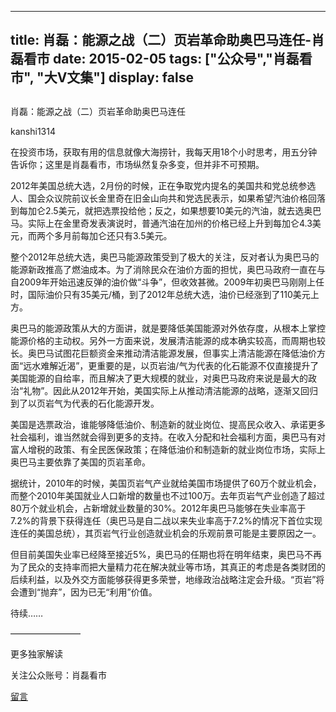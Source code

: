 
---
title:  肖磊：能源之战（二）页岩革命助奥巴马连任-肖磊看市
date: 2015-02-05
tags: ["公众号","肖磊看市", "大V文集"]
display: false
---


## 



肖磊：能源之战（二）页岩革命助奥巴马连任




kanshi1314




在投资市场，获取有用的信息就像大海捞针，我每天用18个小时思考，用五分钟告诉你；这里是肖磊看市，市场纵然复杂多变，但并非不可预期。


2012年美国总统大选，2月份的时候，正在争取党内提名的美国共和党总统参选人、国会众议院前议长金里奇在旧金山向共和党选民表示，如果希望汽油价格回落到每加仑2.5美元，就把选票投给他；反之，如果想要10美元的汽油，就去选奥巴马。实际上在金里奇发表演说时，普通汽油在加州的价格已经上升到每加仑4.3美元，而两个多月前每加仑还只有3.5美元。

整个2012年总统大选，奥巴马能源政策受到了极大的关注，反对者认为奥巴马的能源新政推高了燃油成本。为了消除民众在油价方面的担忧，奥巴马政府一直在与自2009年开始迅速反弹的油价做“斗争”，但收效甚微。2009年初奥巴马刚刚上任时，国际油价只有35美元/桶，到了2012年总统大选，油价已经涨到了110美元上方。

奥巴马的能源政策从大的方面讲，就是要降低美国能源对外依存度，从根本上掌控能源价格的主动权。另外一方面来说，发展清洁能源的成本确实较高，而周期也较长。奥巴马试图花巨额资金来推动清洁能源发展，但事实上清洁能源在降低油价方面“远水难解近渴”，更重要的是，以页岩油/气为代表的化石能源不仅直接提升了美国能源的自给率，而且解决了更大规模的就业，对奥巴马政府来说是最大的政治“礼物”。因此从2012年开始，美国实际上从推动清洁能源的战略，逐渐又回归到了以页岩气为代表的石化能源开发。

美国是选票政治，谁能够降低油价、制造新的就业岗位、提高民众收入、承诺更多社会福利，谁当然就会得到更多的支持。在收入分配和社会福利方面，奥巴马有对富人增税的政策、有全民医保政策；在降低油价和制造新的就业岗位市场，实际上奥巴马主要依靠了美国的页岩革命。

据统计，2010年的时候，美国页岩气产业就给美国市场提供了60万个就业机会，而整个2010年美国就业人口新增的数量也不过100万。去年页岩气产业创造了超过80万个就业机会，占新增就业数量的30%。2012年奥巴马能够在失业率高于7.2%的背景下获得连任（奥巴马是自二战以来失业率高于7.2%的情况下首位实现连任的美国总统），其页岩气行业创造就业机会的乐观前景可能是主要原因之一。

但目前美国失业率已经降至接近5%，奥巴马的任期也将在明年结束，奥巴马不再为了民众的支持率而把大量精力花在解决就业等市场，其真正的考虑是各类财团的后续利益，以及外交方面能够获得更多荣誉，地缘政治战略注定会升级。“页岩”将会遭到“抛弃”，因为已无“利用”价值。

待续……









————————



更多独家解读

关注公众账号：肖磊看市











[留言](javascript:;)


